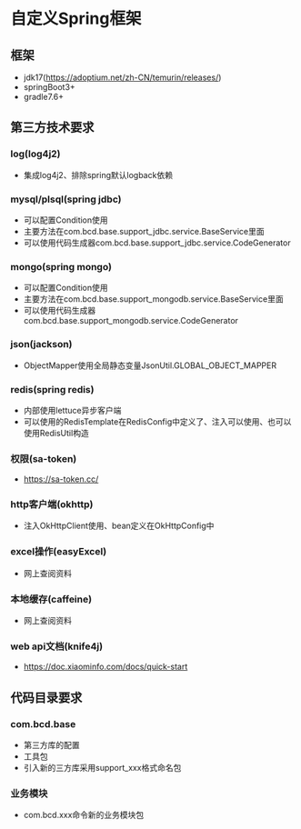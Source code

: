 # 自定义Spring框架
## 框架
- jdk17(https://adoptium.net/zh-CN/temurin/releases/)
- springBoot3+
- gradle7.6+
## 第三方技术要求
### log(log4j2)
- 集成log4j2、排除spring默认logback依赖

### mysql/plsql(spring jdbc)
- 可以配置Condition使用
- 主要方法在com.bcd.base.support_jdbc.service.BaseService里面
- 可以使用代码生成器com.bcd.base.support_jdbc.service.CodeGenerator

### mongo(spring mongo)
- 可以配置Condition使用
- 主要方法在com.bcd.base.support_mongodb.service.BaseService里面
- 可以使用代码生成器com.bcd.base.support_mongodb.service.CodeGenerator

### json(jackson)
- ObjectMapper使用全局静态变量JsonUtil.GLOBAL_OBJECT_MAPPER

### redis(spring redis)
- 内部使用lettuce异步客户端
- 可以使用的RedisTemplate在RedisConfig中定义了、注入可以使用、也可以使用RedisUtil构造

### 权限(sa-token)
- https://sa-token.cc/

### http客户端(okhttp)
- 注入OkHttpClient使用、bean定义在OkHttpConfig中

### excel操作(easyExcel)
- 网上查阅资料

### 本地缓存(caffeine)
- 网上查阅资料

### web api文档(knife4j)
- https://doc.xiaominfo.com/docs/quick-start

## 代码目录要求
### com.bcd.base
- 第三方库的配置
- 工具包
- 引入新的三方库采用support_xxx格式命名包
### 业务模块
- com.bcd.xxx命令新的业务模块包
